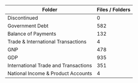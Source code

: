 | Folder                               |   Files / Folders |
|--------------------------------------|-------------------|
| Discontinued                         |                 0 |
| Government Debt                      |               582 |
| Balance of Payments                  |               132 |
| Trade & International Transactions   |                 4 |
| GNP                                  |               478 |
| GDP                                  |               935 |
| International Trade and Transactions |               351 |
| National Income & Product Accounts   |                 4 |
